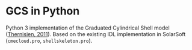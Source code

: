 GCS in Python
=============

Python 3 implementation of the Graduated Cylindrical Shell model ([Thernisien, 2011](https://dx.doi.org/10.1088%2F0067-0049%2F194%2F2%2F33)).
Based on the existing IDL implementation in SolarSoft (`cmecloud.pro`, `shellskeleton.pro`).